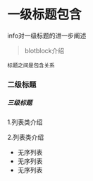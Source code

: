 



# 一级标题包含
info对一级标题的进一步阐述

>blotblock介绍


```
标题之间是包含关系
```




### 二级标题

##### 三级标题

 1.列表类介绍

 2.列表类介绍


* 无序列表
* 无序列表
* 无序列表